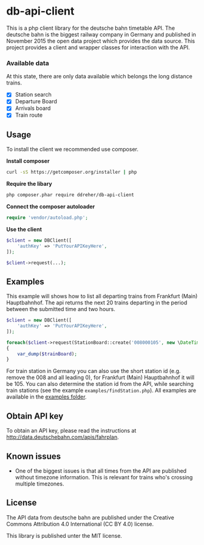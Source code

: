 # db-api-client

This is a php client library for the deutsche bahn timetable API. The deutsche bahn is the biggest railway company in Germany and published in November 2015 the open data project which provides the data source. This project provides a client and wrapper classes for interaction with the API.

### Available data

At this state, there are only data available which belongs the long distance trains.

- [x] Station search
- [x] Departure Board
- [x] Arrivals board
- [x] Train route

## Usage

To install the client we recommended use composer.

**Install composer**
```bash
curl -sS https://getcomposer.org/installer | php
```

**Require the libary**
```bash
php composer.phar require ddreher/db-api-client
```

**Connect the composer autoloader**
```php
require 'vendor/autoload.php';
```

**Use the client**
```php
$client = new DBClient([
    'authKey' => 'PutYourAPIKeyHere',
]);

$client->request(...);
```

## Examples

This example will shows how to list all departing trains from Frankfurt (Main) Hauptbahnhof. The api returns the next 20 trains departing in the period between the submitted time and two hours.
```php
$client = new DBClient([
    'authKey' => 'PutYourAPIKeyHere',
]);

foreach($client->request(StationBoard::create('008000105', new \DateTime(), StationBoard::DEPARTURE)) as $trainBoard)
{
    var_dump($trainBoard);
}
```

For train station in Germany you can also use the short station id (e.g. remove the 008 and all leading 0), for Frankfurt (Main) Hauptbahnhof it will be 105. You can also determine the station id from the API, while searching train stations (see the example `examples/findStation.php`). All examples are available in the [examples folder][examples].

## Obtain API key

To obtain an API key, please read the instructions at http://data.deutschebahn.com/apis/fahrplan.

## Known issues

* One of the biggest issues is that all times from the API are published without timezone information. This is relevant for trains who's crossing multiple timezones.

## License

The API data from deutsche bahn are published under the Creative Commons Attribution 4.0 International (CC BY 4.0) license.

This library is published unter the MIT license.

[examples]: https://github.com/dredav/db-api-client/blob/master/examples/findStation.php
